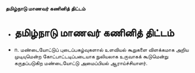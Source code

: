 **தமிழ்நாடு மாணவர் கணினித் திட்டம்**
- # தமிழ்நாடு மாணவர் கணினித் திட்டம்
- n. மண்டையோட்டுப் புடைப்பகழ்வுகளால் உளவியல் கூறுகளை விளக்கமாக அறிய முடியுமென்ற கோட்பாட்டடிப்படையாக நுலியலாக உருவாகக் கூடுமென்று கருதப்படுகிற மண்டையோட்டு அமைப்பியல் ஆராய்ச்சியாளர்.

